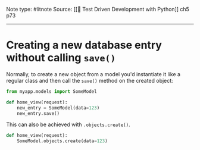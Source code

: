 Note type: #litnote
Source: [[📖 Test Driven Development with Python]] ch5 p73

---
# Creating a new database entry without calling `save()`
Normally, to create a new object from a model you'd instantiate it like a regular class and then call the `save()` method on the created object:
```python
from myapp.models import SomeModel

def home_view(request):
	new_entry = SomeModel(data=123)
	new_entry.save()
```

This can also be achieved with `.objects.create()`.
```python
def home_view(request):
	SomeModel.objects.create(data=123)
```